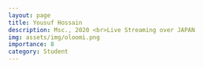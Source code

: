 ```yaml
---
layout: page
title: Yousuf Hossain
description: Msc., 2020 <br>Live Streaming over JAPAN
img: assets/img/oloomi.png
importance: 8
category: Student
---
```

